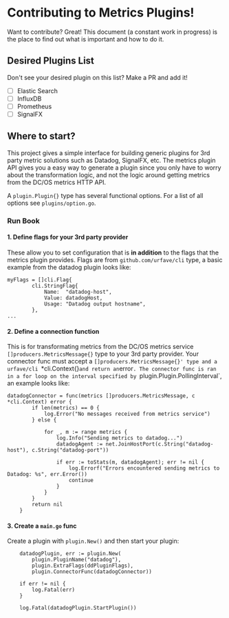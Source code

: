 # Contributing to Metrics Plugins!
Want to contribute? Great! This document (a constant work in progress) is the place to find out what is important and how to do it.

## Desired Plugins List
Don't see your desired plugin on this list? Make a PR and add it!

- [ ] Elastic Search
- [ ] InfluxDB
- [ ] Prometheus
- [ ] SignalFX

## Where to start?
This project gives a simple interface for building generic plugins for 3rd party metric solutions such as Datadog, SignalFX, etc. The metrics plugin API gives you a easy way to generate a plugin since you only have to worry about the transformation logic, and not the logic around getting metrics from the DC/OS metrics HTTP API.

A `plugin.Plugin{}` type has several functional options. For a list of all options see `plugins/option.go`. 

### Run Book
#### 1. Define flags for your 3rd party provider
These allow you to set configuration that is **in addition** to the flags that the metrics plugin provides. Flags are from `github.com/urfave/cli` type, a basic example from the datadog plugin looks like:
```
myFlags = []cli.Flag{
		cli.StringFlag{
			Name:  "datadog-host",
			Value: datadogHost,
			Usage: "Datadog output hostname",
		},
...
``` 

#### 2. Define a connection function 
This is for transformating metrics from the DC/OS metrics service `[]producers.MetricsMessage{}` type to your 3rd party provider. Your connector func must accept a `[]producers.MetricsMessage{}' type and a urfave/cli `*cli.Context{}` and return an `error`. The connector func is ran in a for loop on the interval specified by `plugin.Plugin.PollingInterval`, an example looks like:
```
datadogConnector = func(metrics []producers.MetricsMessage, c *cli.Context) error {
		if len(metrics) == 0 {
			log.Error("No messages received from metrics service")
		} else {

			for _, m := range metrics {
				log.Info("Sending metrics to datadog...")
				datadogAgent := net.JoinHostPort(c.String("datadog-host"), c.String("datadog-port"))

				if err := toStats(m, datadogAgent); err != nil {
					log.Errorf("Errors encountered sending metrics to Datadog: %s", err.Error())
					continue
				}
			}
		}
		return nil
	}
```

#### 3. Create a `main.go` func
Create a plugin with `plugin.New()` and then start your plugin:
```
	datadogPlugin, err := plugin.New(
		plugin.PluginName("datadog"),
		plugin.ExtraFlags(ddPluginFlags),
		plugin.ConnectorFunc(datadogConnector))
	
	if err != nil {
		log.Fatal(err)
	}

	log.Fatal(datadogPlugin.StartPlugin())

```
